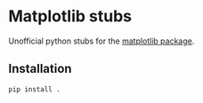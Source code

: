 # Matplotlib stubs

Unofficial python stubs for the [matplotlib package](https://pypi.org/project/matplotlib/).

## Installation

```
pip install .
```
